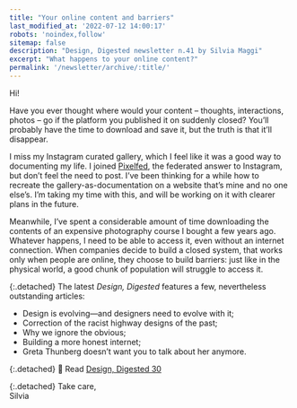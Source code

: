 ```yaml
---
title: "Your online content and barriers"
last_modified_at: '2022-07-12 14:00:17'
robots: 'noindex,follow'
sitemap: false
description: "Design, Digested newsletter n.41 by Silvia Maggi"
excerpt: "What happens to your online content?"
permalink: '/newsletter/archive/:title/'
---
```

Hi!

Have you ever thought where would your content – thoughts, interactions, photos – go if the platform you published it on suddenly closed? You’ll probably have the time to download and save it, but the truth is that it’ll disappear. 

I miss my Instagram curated gallery, which I feel like it was a good way to documenting my life. I joined [Pixelfed](https://pixelfed.org "Visit the Pixelfed website"), the federated answer to Instagram, but don’t feel the need to post.  I’ve been thinking for a while how to recreate the gallery-as-documentation on a website that’s mine and no one else’s. I’m taking my time with this, and will be working on it with clearer plans in the future. 

Meanwhile, I’ve spent a considerable amount of time downloading the contents of an expensive photography course I bought a few years ago. Whatever happens, I need to be able to access it, even without an internet connection. When companies decide to build a closed system, that works only when people are online, they choose to build barriers: just like in the physical world, a good chunk of population will struggle to access it. 

{:.detached}
The latest *Design, Digested* features a few, nevertheless outstanding articles:

- Design is evolving—and designers need to evolve with it;
- Correction of the racist highway designs of the past;
- Why we ignore the obvious;
- Building a more honest internet;
- Greta Thunberg doesn’t want you to talk about her anymore.

{:.detached}
🔗 Read [Design, Digested 30](https://silviamaggidesign.com/design-digested/design-digested-30/)

{:.detached}
Take care,  
Silvia